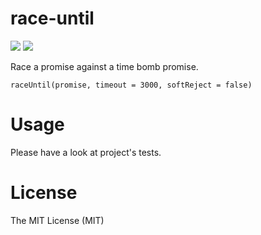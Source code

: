 # race-until
[![](https://travis-ci.org/SokratisVidros/race-until.svg?branch=master)](https://travis-ci.org/SokratisVidros/race-until)
[![](https://badge.fury.io/js/race-until.svg)](https://www.npmjs.com/package/race-until)

Race a promise against a time bomb promise.

`raceUntil(promise, timeout = 3000, softReject = false)`

# Usage

Please have a look at project's tests.

# License
The MIT License (MIT)
